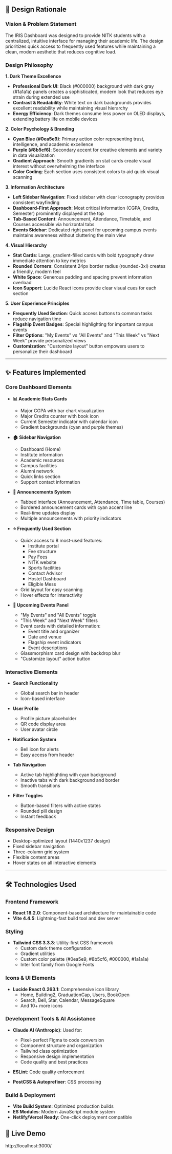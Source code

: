 

## 🎨 Design Rationale

### Vision & Problem Statement

The IRIS Dashboard was designed to provide NITK students with a centralized, intuitive interface for managing their academic life. The design prioritizes quick access to frequently used features while maintaining a clean, modern aesthetic that reduces cognitive load.

### Design Philosophy

**1. Dark Theme Excellence**
- **Professional Dark UI**: Black (#000000) background with dark gray (#1a1a1a) panels creates a sophisticated, modern look that reduces eye strain during extended use
- **Contrast & Readability**: White text on dark backgrounds provides excellent readability while maintaining visual hierarchy
- **Energy Efficiency**: Dark themes consume less power on OLED displays, extending battery life on mobile devices

**2. Color Psychology & Branding**
- **Cyan Blue (#0ea5e9)**: Primary action color representing trust, intelligence, and academic excellence
- **Purple (#8b5cf6)**: Secondary accent for creative elements and variety in data visualization
- **Gradient Approach**: Smooth gradients on stat cards create visual interest without overwhelming the interface
- **Color Coding**: Each section uses consistent colors to aid quick visual scanning

**3. Information Architecture**
- **Left Sidebar Navigation**: Fixed sidebar with clear iconography provides consistent wayfinding
- **Dashboard-First Approach**: Most critical information (CGPA, Credits, Semester) prominently displayed at the top
- **Tab-Based Content**: Announcement, Attendance, Timetable, and Courses accessible via horizontal tabs
- **Events Sidebar**: Dedicated right panel for upcoming campus events maintains awareness without cluttering the main view

**4. Visual Hierarchy**
- **Stat Cards**: Large, gradient-filled cards with bold typography draw immediate attention to key metrics
- **Rounded Corners**: Consistent 24px border radius (rounded-3xl) creates a friendly, modern feel
- **White Space**: Generous padding and spacing prevent information overload
- **Icon Support**: Lucide React icons provide clear visual cues for each section

**5. User Experience Principles**
- **Frequently Used Section**: Quick access buttons to common tasks reduce navigation time
- **Flagship Event Badges**: Special highlighting for important campus events
- **Filter Options**: "My Events" vs "All Events" and "This Week" vs "Next Week" provide personalized views
- **Customization**: "Customize layout" button empowers users to personalize their dashboard

---

## ✨ Features Implemented

### Core Dashboard Elements

- **📊 Academic Stats Cards**
  - Major CGPA with bar chart visualization
  - Major Credits counter with book icon
  - Current Semester indicator with calendar icon
  - Gradient backgrounds (cyan and purple themes)

- **🏠 Sidebar Navigation**
  - Dashboard (Home)
  - Institute information
  - Academic resources
  - Campus facilities
  - Alumni network
  - Quick links section
  - Support contact information

- **📢 Announcements System**
  - Tabbed interface (Announcement, Attendance, Time table, Courses)
  - Bordered announcement cards with cyan accent line
  - Real-time updates display
  - Multiple announcements with priority indicators

- **⭐ Frequently Used Section**
  - Quick access to 8 most-used features:
    - Institute portal
    - Fee structure
    - Pay Fees
    - NITK website
    - Sports facilities
    - Contact Advisor
    - Hostel Dashboard
    - Eligible Mess
  - Grid layout for easy scanning
  - Hover effects for interactivity

- **📅 Upcoming Events Panel**
  - "My Events" and "All Events" toggle
  - "This Week" and "Next Week" filters
  - Event cards with detailed information:
    - Event title and organizer
    - Date and venue
    - Flagship event indicators
    - Event descriptions
  - Glassmorphism card design with backdrop blur
  - "Customize layout" action button

### Interactive Elements

- **Search Functionality**
  - Global search bar in header
  - Icon-based interface

- **User Profile**
  - Profile picture placeholder
  - QR code display area
  - User avatar circle

- **Notification System**
  - Bell icon for alerts
  - Easy access from header

- **Tab Navigation**
  - Active tab highlighting with cyan background
  - Inactive tabs with dark background and border
  - Smooth transitions

- **Filter Toggles**
  - Button-based filters with active states
  - Rounded pill design
  - Instant feedback

### Responsive Design

- Desktop-optimized layout (1440x1237 design)
- Fixed sidebar navigation
- Three-column grid system
- Flexible content areas
- Hover states on all interactive elements

---

## 🛠 Technologies Used

### Frontend Framework
- **React 18.2.0**: Component-based architecture for maintainable code
- **Vite 4.4.5**: Lightning-fast build tool and dev server

### Styling
- **Tailwind CSS 3.3.3**: Utility-first CSS framework
  - Custom dark theme configuration
  - Gradient utilities
  - Custom color palette (#0ea5e9, #8b5cf6, #000000, #1a1a1a)
  - Inter font family from Google Fonts

### Icons & UI Elements
- **Lucide React 0.263.1**: Comprehensive icon library
  - Home, Building2, GraduationCap, Users, BookOpen
  - Search, Bell, Star, Calendar, MessageSquare
  - And 10+ more icons

### Development Tools & AI Assistance
- **Claude AI (Anthropic)**: Used for:
  - Pixel-perfect Figma to code conversion
  - Component structure and organization
  - Tailwind class optimization
  - Responsive design implementation
  - Code quality and best practices

- **ESLint**: Code quality enforcement
- **PostCSS & Autoprefixer**: CSS processing

### Build & Deployment
- **Vite Build System**: Optimized production builds
- **ES Modules**: Modern JavaScript module system
- **Netlify/Vercel Ready**: One-click deployment compatible

## 🔗 Live Demo

http://localhost:3000/

